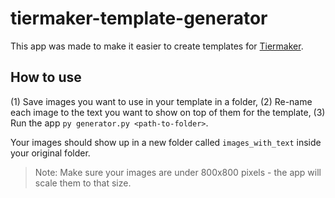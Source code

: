 # tiermaker-template-generator

This app was made to make it easier to create templates for [Tiermaker](https://tiermaker.com/).

## How to use

(1) Save images you want to use in your template in a folder,
(2) Re-name each image to the text you want to show on top of them for the template,
(3) Run the app `py generator.py <path-to-folder>`.

Your images should show up in a new folder called `images_with_text` inside your original folder.

> Note: Make sure your images are under 800x800 pixels - the app will scale them to that size.